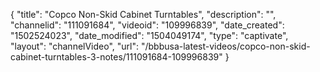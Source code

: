 {
    "title": "Copco Non-Skid Cabinet Turntables",
    "description": "",
    "channelid": "111091684",
    "videoid": "109996839",
    "date_created": "1502524023",
    "date_modified": "1504049174",
    "type": "captivate",
    "layout": "channelVideo",
    "url": "\/bbbusa-latest-videos\/copco-non-skid-cabinet-turntables-3-notes\/111091684-109996839"
}